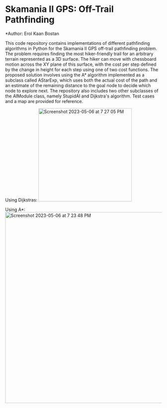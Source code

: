 # Skamania II GPS: Off-Trail Pathfinding
*Author: Erol Kaan Bostan

This code repository contains implementations of different pathfinding algorithms in Python for the Skamania II GPS off-trail pathfinding problem. The problem requires finding the most hiker-friendly trail for an arbitrary terrain represented as a 3D surface. The hiker can move with chessboard motion across the XY plane of this surface, with the cost per step defined by the change in height for each step using one of two cost functions. The proposed solution involves using the A* algorithm implemented as a subclass called AStarExp, which uses both the actual cost of the path and an estimate of the remaining distance to the goal node to decide which node to explore next. The repository also includes two other subclasses of the AIModule class, namely StupidAI and Dijkstra's algorithm. Test cases and a map are provided for reference.




Using Dijkstras:
<img width="300" alt="Screenshot 2023-05-06 at 7 27 05 PM" src="https://user-images.githubusercontent.com/114015851/236654474-886865c4-9ca4-47fd-a7c3-c46285f64a0f.png">






Using A*:
<img width="614" alt="Screenshot 2023-05-06 at 7 23 48 PM" src="https://user-images.githubusercontent.com/114015851/236654390-9e135e87-1c2e-42ae-b61e-6557f8b80501.png">
